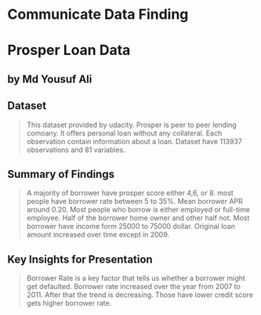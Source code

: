 # Communicate Data Finding <br>
# Prosper Loan Data
## by Md Yousuf Ali


## Dataset

> This dataset provided by udacity. Prosper is peer to peer lending comoany. It offers personal loan without any collateral. Each observation contain information about a loan. Dataset have 113937 observations and 81 variables. 


## Summary of Findings

> A majority of borrower have prosper score either 4,6, or 8. most people have borrower rate between 5 to 35%. Mean borrower APR around 0.20. Most people who borrow is either employed or full-time employee. Half of the borrower home owner and other half not. Most borrower have income form 25000 to 75000 dollar. Original loan amount increased over time except in 2009.

## Key Insights for Presentation

> Borrower Rate is a key factor that tells us whether a borrower might get defaulted. Borrower rate increased over the year from 2007 to 2011. After that the trend is decreasing. Those have lower credit score gets higher borrower rate. 
